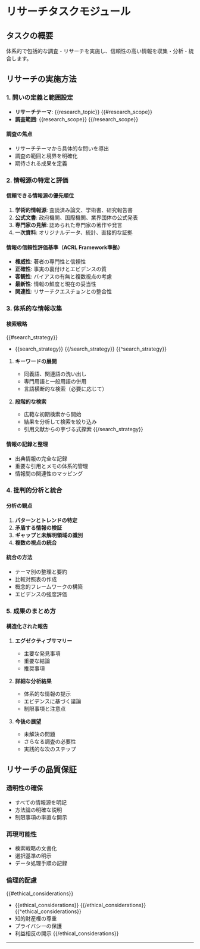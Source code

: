 # リサーチタスクモジュール

## タスクの概要

体系的で包括的な調査・リサーチを実施し、信頼性の高い情報を収集・分析・統合します。

## リサーチの実施方法

### 1. 問いの定義と範囲設定

- **リサーチテーマ**: {{research_topic}}
{{#research_scope}}
- **調査範囲**: {{research_scope}}
{{/research_scope}}

#### 調査の焦点
- リサーチテーマから具体的な問いを導出
- 調査の範囲と境界を明確化
- 期待される成果を定義

### 2. 情報源の特定と評価

#### 信頼できる情報源の優先順位
1. **学術的情報源**: 査読済み論文、学術書、研究報告書
2. **公式文書**: 政府機関、国際機関、業界団体の公式発表
3. **専門家の見解**: 認められた専門家の著作や発言
4. **一次資料**: オリジナルデータ、統計、直接的な証拠

#### 情報の信頼性評価基準（ACRL Framework準拠）
- **権威性**: 著者の専門性と信頼性
- **正確性**: 事実の裏付けとエビデンスの質
- **客観性**: バイアスの有無と複数視点の考慮
- **最新性**: 情報の鮮度と現在の妥当性
- **関連性**: リサーチクエスチョンとの整合性

### 3. 体系的な情報収集

#### 検索戦略
{{#search_strategy}}
- {{search_strategy}}
{{/search_strategy}}
{{^search_strategy}}
1. **キーワードの展開**
   - 同義語、関連語の洗い出し
   - 専門用語と一般用語の併用
   - 言語横断的な検索（必要に応じて）

2. **段階的な検索**
   - 広範な初期検索から開始
   - 結果を分析して検索を絞り込み
   - 引用文献からの芋づる式探索
{{/search_strategy}}

#### 情報の記録と整理
- 出典情報の完全な記録
- 重要な引用とメモの体系的管理
- 情報間の関連性のマッピング

### 4. 批判的分析と統合

#### 分析の観点
1. **パターンとトレンドの特定**
2. **矛盾する情報の検証**
3. **ギャップと未解明領域の識別**
4. **複数の視点の統合**

#### 統合の方法
- テーマ別の整理と要約
- 比較対照表の作成
- 概念的フレームワークの構築
- エビデンスの強度評価

### 5. 成果のまとめ方

#### 構造化された報告
1. **エグゼクティブサマリー**
   - 主要な発見事項
   - 重要な結論
   - 推奨事項

2. **詳細な分析結果**
   - 体系的な情報の提示
   - エビデンスに基づく議論
   - 制限事項と注意点

3. **今後の展望**
   - 未解決の問題
   - さらなる調査の必要性
   - 実践的な次のステップ

## リサーチの品質保証

### 透明性の確保
- すべての情報源を明記
- 方法論の明確な説明
- 制限事項の率直な開示

### 再現可能性
- 検索戦略の文書化
- 選択基準の明示
- データ処理手順の記録

### 倫理的配慮
{{#ethical_considerations}}
- {{ethical_considerations}}
{{/ethical_considerations}}
{{^ethical_considerations}}
- 知的財産権の尊重
- プライバシーの保護
- 利益相反の開示
{{/ethical_considerations}}

---